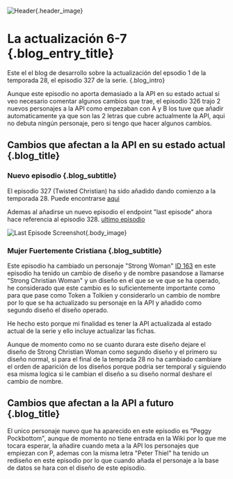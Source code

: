 ![Header](/blog/images/6_7_Episode.webp){.header_image}
# La actualización 6-7 {.blog_entry_title}

Este el el blog de desarrollo sobre la actualización del epsodio 1 de la temporada 28, el episodio 327 de la serie.
{.blog_intro}

Aunque este episodio no aporta demasiado a la API en su estado actual si veo necesario comentar algunos cambios que trae, el episodio 326 trajo 2 nuevos personajes a la API como empezaban con A y B los tuve que añadir automaticamente ya que son las 2 letras que cubre actualmente la API, aqui no debuta ningún personaje, pero si tengo que hacer algunos cambios.

## Cambios que afectan a la API en su estado actual {.blog_title}

### Nuevo episodio {.blog_subtitle}

El episodio 327 (Twisted Christian) ha sido añadido dando comienzo a la temporada 28. Puede encontrarse [aqui](/api/episodes/327)

Ademas al añadirse un nuevo episodio el endpoint "last episode" ahora hace referencia al episodio 328. [ultimo episodio](/api/lastepisode)

![Last Episode Screenshot](/blog/images/Last_Episode_327.webp){.body_image}

### Mujer Fuertemente Cristiana {.blog_subtitle}

Este episodio ha cambiado un personaje "Strong Woman" [ID 163](/api/characters/163) en este episodio ha tenido un cambio de diseño y de nombre pasandose a llamarse "Strong Christian Woman" y un diseño en el que se ve que se ha operado, he considerado que este cambio es lo suficientemente importante como para que pase como Token a Tolkien y considerarlo un cambio de nombre por lo que se ha actualizado su personaje en la API y añadido como segundo diseño el diseño operado.

He hecho esto porque mi finalidad es tener la API actualizada al estado actual de la serie y ello incluye actualizar las fichas.

Aunque de momento como no se cuanto durara este diseño dejare el diseño de Strong Christian Woman como segundo diseño y el primero su diseño normal, si para el final de la temprada 28 no ha cambiado cambiare el orden de aparición de los diseños porque podria ser temporal y siguiendo esa misma logica si le cambian el diseño a su diseño normal deshare el cambio de nombre.

## Cambios que afectan a la API a futuro {.blog_title}

El unico personaje nuevo que ha aparecido en este episodio es "Peggy Pockbottom", aunque de momento no tiene entrada en la Wiki por lo que me tocara esperar, la añadire cuando meta a la API los personajes que empiezan con P, ademas con la misma letra "Peter Thiel" ha tenido un rediseño en este episodio por lo que cuando añada el personaje a la base de datos se hara con el diseño de este episodio.